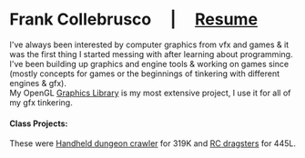 # Frank Collebrusco &nbsp; &nbsp; | &nbsp; &nbsp; [Resume](https://drive.google.com/uc?export=download&id=1JvVf30a5W-G3EooZ9gLII2dkPyc_2CC2)

I've always been interested by computer graphics from vfx and games & it was the first thing I started messing with after learning about programming. I've been building up graphics and engine tools & working on games since (mostly concepts for games or the beginnings of tinkering with different engines & gfx).        
My OpenGL [Graphics Library](https://github.com/collebrusco/flgl) is my most extensive project, I use it for all of my gfx tinkering. 

    
#### Class Projects: 
These were [Handheld dungeon crawler](https://github.com/collebrusco/ECE-319K-game-competition) for 319K and [RC dragsters](https://github.com/collebrusco/ECE-445L-final-project) for 445L.    

